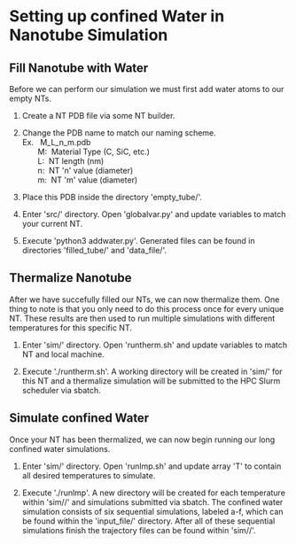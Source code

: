 # Setting up confined Water in Nanotube Simulation

## Fill Nanotube with Water
Before we can perform our simulation we must first add water atoms to our empty NTs.

1. Create a NT PDB file via some NT builder.

2. Change the PDB name to match our naming scheme.  
Ex. &nbsp;&nbsp;M_L_n_m.pdb  
&nbsp;&nbsp;&nbsp;&nbsp;&nbsp;&nbsp;&nbsp;M:&nbsp;&nbsp;Material Type (C, SiC, etc.)  
&nbsp;&nbsp;&nbsp;&nbsp;&nbsp;&nbsp;&nbsp;L:&nbsp;&nbsp;NT length (nm)  
&nbsp;&nbsp;&nbsp;&nbsp;&nbsp;&nbsp;&nbsp;n:&nbsp;&nbsp;NT 'n' value (diameter)  
&nbsp;&nbsp;&nbsp;&nbsp;&nbsp;&nbsp;&nbsp;m:&nbsp;&nbsp;NT 'm' value (diameter)   


3. Place this PDB inside the directory 'empty_tube/'.

4. Enter 'src/' directory. Open 'globalvar.py' and update variables to match your current NT. 

5. Execute 'python3 addwater.py'. Generated files can be found in  directories 'filled_tube/' and 'data_file/'.

## Thermalize Nanotube
After we have succefully filled our NTs, we can now thermalize them. One thing to note is that you only need to do this process once for every unique NT. These results are then used to run multiple simulations with different temperatures for this specific NT.

1. Enter 'sim/' directory. Open 'runtherm.sh' and update variables to match NT and local machine.

2. Execute './runtherm.sh'. A working directory will be created in 'sim/' for this NT and a thermalize simulation will be submitted to the HPC Slurm scheduler via sbatch.

## Simulate confined Water
Once your NT has been thermalized, we can now begin running our long confined water simulations.

1. Enter 'sim/' directory. Open 'runlmp.sh' and update array 'T' to contain all desired temperatures to simulate.

2. Execute './runlmp'. A new directory will be created for each temperature within 'sim/<NT>/' and simulations submitted via sbatch. The confined water simulation consists of six sequential simulations, labeled a-f, which can be found within the 'input_file/' directory. After all of these sequential simulations finish the trajectory files can be found within 'sim/<NT>/<T>'.
